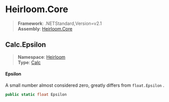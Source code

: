 # Heirloom.Core

> **Framework**: .NETStandard,Version=v2.1  
> **Assembly**: [Heirloom.Core][0]  

## Calc.Epsilon

> **Namespace**: [Heirloom][0]  
> **Type**: [Calc][1]  

#### Epsilon

A small number almost considered zero, greatly differs from `float.Epsilon` .

```cs
public static float Epsilon
```

[0]: ../../../Heirloom.Core.md
[1]: ../Calc.md
